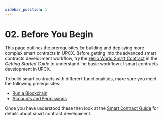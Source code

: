 ```yaml
---
sidebar_position: 1
---
```


# 02. Before You Begin

This page outlines the prerequisites for building and deploying more complex smart contracts in UPCX. Before getting into the advanced smart contracts development workflow, try the [Hello World Smart Contract](../../30_getting-started-guide/25_hello-world.md) in the _Getting Started Guide_ to understand the basic workflow of smart contracts development in UPCX.

To build smart contracts with different functionalities, make sure you meet the following prerequisites:

- [Run a Blockchain](10_running-a-blockchain.md)
- [Accounts and Permissions](20_accounts-and-permissions.md)

Once you have understood these then look at the [Smart Contract Guide](../index.md) for details about smart contract development.

